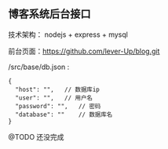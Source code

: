 ## 博客系统后台接口

技术架构： nodejs + express + mysql

前台页面：https://github.com/lever-Up/blog.git


/src/base/db.json : 
```
{
  "host": "",   // 数据库ip
  "user": "",   // 用户名
  "password": "",   // 密码
  "database": ""    // 数据库名
}
```

@TODO 还没完成
